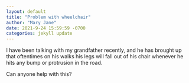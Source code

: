 ```yaml
---
layout: default
title: "Problem with wheelchair"
author: "Mary Jane"
date: 2021-9-24 15:59:59 -0700
categories: jekyll update
---
```


I have been talking with my grandfather recently, and he has brought up that oftentimes on his walks his legs will fall out of his chair whenever he hits any bump or protrusion in the road. 

Can anyone help with this?